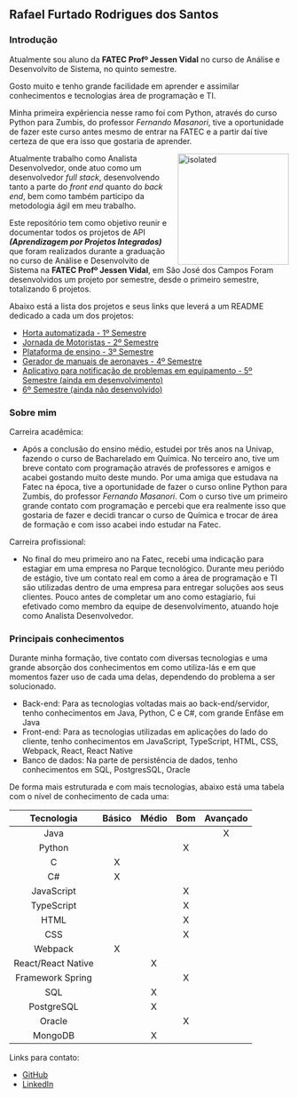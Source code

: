 ## Rafael Furtado Rodrigues dos Santos

### Introdução
Atualmente sou aluno da **FATEC Profº Jessen Vidal** no curso de Análise e Desenvolvito de Sistema, no quinto semestre.

Gosto muito e tenho grande facilidade em aprender e assimilar conhecimentos e tecnologias área de programação e TI.

Minha primeira expêriencia nesse ramo foi com Python, através do curso Python para Zumbis, do professor *Fernando Masanori*, tive a oportunidade de fazer este curso antes mesmo de entrar na FATEC e a partir daí tive certeza de que era isso que gostaria de aprender.

<img align="right" src="https://avatars.githubusercontent.com/u/49576121?s=400&u=0f3dca5882ea383b3616b89caa41443523c3d907&v=4" alt="isolated" width="200"/>

Atualmente trabalho como Analista Desenvolvedor, onde atuo como um desenvolvedor *full stack*, desenvolvendo tanto a parte do *front end* quanto do *back end*, bem como também participo da metodologia ágil em meu trabalho.

Este repositório tem como objetivo reunir e documentar todos os projetos de API ***(Aprendizagem por Projetos Integrados)*** que foram realizados durante a graduação no curso de Análise e Desenvolvito de Sistema na **FATEC Profº Jessen Vidal**, em São José dos Campos
Foram desenvolvidos um projeto por semestre, desde o primeiro semestre, totalizando 6 projetos.

Abaixo está a lista dos projetos e seus links que leverá a um README dedicado a cada um dos projetos:

- [Horta automatizada - 1º Semestre](https://github.com/Syank/portifolio-TG-fatec/tree/main/primeiroSemestre)
- [Jornada de Motoristas - 2º Semestre](https://github.com/Syank/portifolio-TG-fatec/tree/main/segundoSemestre)
- [Plataforma de ensino - 3º Semestre](https://github.com/Syank/portifolio-TG-fatec/tree/main/terceiroSemestre)
- [Gerador de manuais de aeronaves - 4º Semestre](https://github.com/Syank/portifolio-TG-fatec/tree/main/quartoSemestre)
- [Aplicativo para notificação de problemas em equipamento - 5º Semestre (ainda em desenvolvimento)](#)
- [6º Semestre (ainda não desenvolvido)](#)

### Sobre mim
Carreira acadêmica:
- Após a conclusão do ensino médio, estudei por três anos na Univap, fazendo o curso de Bacharelado em Química. No terceiro ano, tive um breve contato com programação através de professores e amigos e acabei gostando muito deste mundo. Por uma amiga que estudava na Fatec na época, tive a oportunidade de fazer o curso online Python para Zumbis, do professor *Fernando Masanori*. Com o curso tive um primeiro grande contato com programação e percebi que era realmente isso que gostaria de fazer e decidi trancar o curso de Química e trocar de área de formação e com isso acabei indo estudar na Fatec.

Carreira profissional:
- No final do meu primeiro ano na Fatec, recebi uma indicação para estagiar em uma empresa no Parque tecnológico. Durante meu periódo de estágio, tive um contato real em como a área de programação e TI são utilizadas dentro de uma empresa para entregar soluções aos seus clientes. Pouco antes de completar um ano como estagiario, fui efetivado como membro da equipe de desenvolvimento, atuando hoje como Analista Desenvolvedor.

### Principais conhecimentos
Durante minha formação, tive contato com diversas tecnologias e uma grande absorção dos conhecimentos em como utiliza-lás e em que momentos fazer uso de cada uma delas, dependendo do problema a ser solucionado.

- Back-end: Para as tecnologias voltadas mais ao back-end/servidor, tenho conhecimentos em Java, Python, C e C#, com grande Enfâse em Java
- Front-end: Para as tecnologias utilizadas em aplicações do lado do cliente, tenho conhecimentos em JavaScript, TypeScript, HTML, CSS, Webpack, React, React Native
- Banco de dados: Na parte de persistência de dados, tenho conhecimentos em SQL, PostgresSQL, Oracle

De forma mais estruturada e com mais tecnologias, abaixo está uma tabela com o nível de conhecimento de cada uma:

|Tecnologia|Básico|Médio|Bom|Avançado|
|:---:|:---:|:---:|:---:|:---:|
|Java|   |   |   |X|
|Python|   |   |X|   |
|C|X|| |   |
|C#|X| |   |   |
|JavaScript|   |   |X|   |
|TypeScript|   |   |X|   |
|HTML|   |   |X|   |
|CSS|   |   |X|   |
|Webpack|X| |   |   |
|React/React Native|   |X|   |   |
|Framework Spring|   |   |X|   |
|SQL|   |X|   |   |
|PostgreSQL|   |X|   |   |
|Oracle|   |   |X|   |
|MongoDB|   |X| |   |

Links para contato:
- [GitHub](https://github.com/Syank)
- [LinkedIn](https://www.linkedin.com/in/rafael-furtado-613a9712a/)
